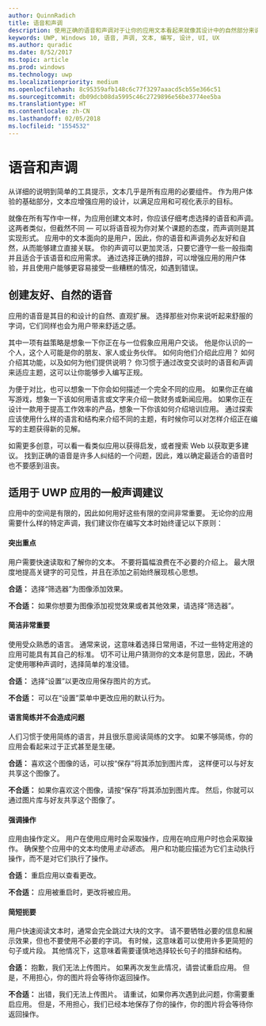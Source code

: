 ```yaml
---
author: QuinnRadich
title: 语音和声调
description: 使用正确的语音和声调对于让你的应用文本看起来就像其设计中的自然部分来说非常重要。
keywords: UWP, Windows 10, 语音, 声调, 文本, 编写, 设计, UI, UX
ms.author: quradic
ms.date: 8/52/2017
ms.topic: article
ms.prod: windows
ms.technology: uwp
ms.localizationpriority: medium
ms.openlocfilehash: 8c95359afb148c6c77f3297aaacd5cb55e366c51
ms.sourcegitcommit: db09dcb08da5995c46c2729896e56be3774ee5ba
ms.translationtype: HT
ms.contentlocale: zh-CN
ms.lasthandoff: 02/05/2018
ms.locfileid: "1554532"
---
```

# <a name="voice-and-tone"></a>语音和声调

从详细的说明到简单的工具提示，文本几乎是所有应用的必要组件。 作为用户体验的基础部分，文本应增强应用的设计，以满足应用和可视化表示的目标。

就像在所有写作中一样，为应用创建文本时，你应该仔细考虑选择的语音和声调。 这两者类似，但截然不同 — 可以将语音视为你对某个课题的态度，而声调则是其实现形式。 应用中的文本面向的是用户，因此，你的语音和声调务必友好和自然，从而能够建立直接关联。 你的声调可以更加灵活，只要它遵守一些一般指南并且适合于该语音和应用需求。 通过选择正确的措辞，可以增强应用的用户体验，并且使用户能够更容易接受一些糟糕的情况，如遇到错误。

## <a name="creating-a-friendly-natural-voice"></a>创建友好、自然的语音

应用的语音是其目的和设计的自然、直观扩展。 选择那些对你来说听起来舒服的字词，它们同样也会为用户带来舒适之感。

其中一项有益策略是想象一下你正在与一位假象应用用户交谈。 他是你认识的一个人，这个人可能是你的朋友、家人或业务伙伴。 如何向他们介绍此应用？ 如何介绍其功能，以及如何为他们提供说明？ 你习惯于通过改变交谈时的语音和声调来适应主题，这可以让你能够步入编写正规。

为便于对比，也可以想象一下你会如何描述一个完全不同的应用。 如果你正在编写游戏，想象一下该如何用语言或文字来介绍一款财务或新闻应用。 如果你正在设计一款用于提高工作效率的产品，想象一下你该如何介绍培训应用。 通过探索应该使用什么样的语言和结构来介绍不同的主题，有时候你可以对怎样介绍正在编写的主题获得新的见解。

如需更多创意，可以看一看类似应用以获得启发，或者搜索 Web 以获取更多建议。 找到正确的语音是许多人纠结的一个问题，因此，难以确定最适合的语音时也不要感到沮丧。

## <a name="general-tone-advice-for-uwp-apps"></a>适用于 UWP 应用的一般声调建议

应用中的空间是有限的，因此如何用好这些有限的空间非常重要。 无论你的应用需要什么样的特定声调，我们建议你在编写文本时始终谨记以下原则：

#### <a name="lead-with-whats-important"></a>突出重点

用户需要快速读取和了解你的文本。 不要将篇幅浪费在不必要的介绍上。 最大限度地提高关键字的可见性，并且在添加之前始终展现核心思想。

**合适：** 选择“筛选器”为图像添加效果。

**不合适：** 如果你想要为图像添加视觉效果或者其他效果，请选择“筛选器”。

#### <a name="clarity-is-key"></a>简洁非常重要

使用受众熟悉的语言。 通常来说，这意味着选择日常用语，不过一些特定用途的应用可能具有其自己的标准。 切不可让用户猜测你的文本是何意思，因此，不确定使用哪种声调时，选择简单的准没错。

**合适：** 选择“设置”以更改应用保存图片的方式。

**不合适：** 可以在“设置”菜单中更改应用的默认行为。

#### <a name="contractions-arent-a-problem"></a>语言简练并不会造成问题

人们习惯于使用简练的语言，并且很乐意阅读简练的文字。 如果不够简练，你的应用会看起来过于正式甚至是生硬。

**合适：** 喜欢这个图像的话，可以按“保存”将其添加到图片库， 这样便可以与好友共享这个图像了。

**不合适：** 如果你喜欢这个图像，请按“保存”将其添加到图片库。 然后，你就可以通过图片库与好友共享这个图像了。

#### <a name="emphasize-action"></a>强调操作

应用由操作定义。 用户在使用应用时会采取操作，应用在响应用户时也会采取操作。 确保整个应用中的文本均使用*主动语态*。 用户和功能应描述为它们主动执行操作，而不是对它们执行了操作。

**合适：** 重启应用以查看更改。

**不合适：** 应用被重启时，更改将被应用。

#### <a name="short-and-sweet"></a>简短扼要

用户快速阅读文本时，通常会完全跳过大块的文字。 请不要牺牲必要的信息和展示效果，但也不要使用不必要的字词。 有时候，这意味着可以使用许多更简短的句子或片段。 其他情况下，这意味着需要谨慎地选择较长句子的措辞和结构。

**合适：** 抱歉，我们无法上传图片。 如果再次发生此情况，请尝试重启应用。 但是，不用担心，你的图片将会等待你返回操作。

**不合适：** 出错，我们无法上传图片。 请重试，如果你再次遇到此问题，你需要重启应用。 但是，不用担心，我们已经本地保存了你的操作，你的图片将会等待你返回操作。

